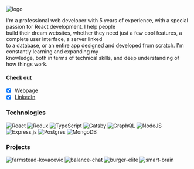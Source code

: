![logo](https://user-images.githubusercontent.com/101182691/174660783-73c7109b-c85d-4d9f-85c1-0a6252f42c39.gif)

I'm a professional web developer with 5 years of experience, with a special passion for React development. I help people  
build their dream websites, whether they need just a few cool features, a complete user interface, a server linked  
to a database, or an entire app designed and developed from scratch. I'm constantly learning and expanding my  
knowledge, both in terms of technical skills, and deep understanding of how things work.  
#### Check out
- [x] [Webpage](https://thorn29.github.io)
- [x] [LinkedIn](https://www.linkedin.com/in/marko-mutic/)

### Technologies 
![React](https://img.shields.io/badge/react-%2320232a.svg?style=for-the-badge&logo=react&logoColor=%2361DAFB) ![Redux](https://img.shields.io/badge/redux-%23593d88.svg?style=for-the-badge&logo=redux&logoColor=white) ![TypeScript](https://img.shields.io/badge/typescript-%23007ACC.svg?style=for-the-badge&logo=typescript&logoColor=white) ![Gatsby](https://img.shields.io/badge/Gatsby-%23663399.svg?style=for-the-badge&logo=gatsby&logoColor=white) ![GraphQL](https://img.shields.io/badge/-GraphQL-E10098?style=for-the-badge&logo=graphql&logoColor=white) 
![NodeJS](https://img.shields.io/badge/node.js-6DA55F?style=for-the-badge&logo=node.js&logoColor=white) ![Express.js](https://img.shields.io/badge/express.js-%23404d59.svg?style=for-the-badge&logo=express&logoColor=%2361DAFB) ![Postgres](https://img.shields.io/badge/postgres-%23316192.svg?style=for-the-badge&logo=postgresql&logoColor=white) ![MongoDB](https://img.shields.io/badge/MongoDB-%234ea94b.svg?style=for-the-badge&logo=mongodb&logoColor=white)  

### Projects
![farmstead-kovacevic](https://user-images.githubusercontent.com/101182691/174673797-740c60ea-9b8e-4340-aaeb-2c329fba544c.gif)
![balance-chat](https://user-images.githubusercontent.com/101182691/174673919-39e37263-7568-429d-9f5c-973feff3de8e.gif)
![burger-elite](https://user-images.githubusercontent.com/101182691/174673953-a03b0f68-a918-49ae-a4fd-588c8db55480.gif)
![smart-brain](https://user-images.githubusercontent.com/101182691/174673973-99ed89ef-5997-4859-9c04-076f592a7de9.gif)





